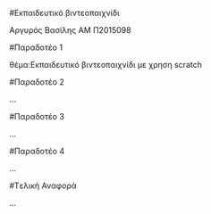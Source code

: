 #Εκπαιδευτικό βιντεοπαιχνίδι

Αργυρός Βασίλης ΑΜ Π2015098

#Παραδοτέο 1

θέμα:Εκπαιδευτικό βιντεοπαιχνίδι με χρηση scratch 






#Παραδοτέο 2

…

#Παραδοτέο 3

...

#Παραδοτέο 4

...

#Tελική Αναφορά

...
